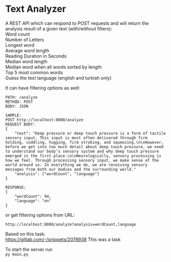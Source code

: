 # Text Analyzer
A REST API which can respond to POST requests and will return the analysis result of a given text (with/without filters):  
Word count  
Number of Letters  
Longest word  
Average word length  
Reading Duration in Seconds  
Median word length  
Median word when all words sorted by length  
Top 5 most common words  
Guess the text language (english and turkish only)  

It can have filtering options as well:
```
PATH: /analyze
METHOD: POST
BODY: JSON

SAMPLE: 
POST http://localhost:8080/analyze
REQUEST BODY:
{
    "text": "Deep pressure or deep touch pressure is a form of tactile sensory input. This input is most often delivered through firm holding, cuddling, hugging, firm stroking, and squeezing.\n\nHowever, before we get into too much detail about deep touch pressure, we need to understand our body’s sensory system and why deep touch pressure emerged in the first place.\n\nNeurologically, sensory processing is how we feel. Through processing sensory input, we make sense of the world around us. In everything we do, we are receiving sensory messages from both our bodies and the surrounding world."
    "analysis": ["wordCount", "language"]
}

RESPONSE:
{
    "wordCount": 94,
    "language": "en"
}

```
or get filtering options from URL:
```
http://localhost:8080/analyze?analysis=wordCount,language
```
Based on this task:  
https://gitlab.com/-/snippets/2078938
This was a task 

To start the server run  
``
py main.py
``

 
